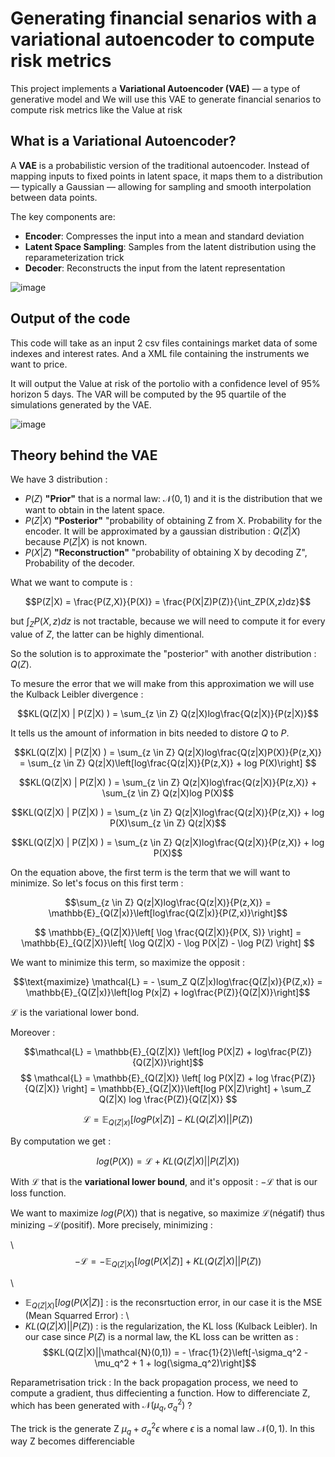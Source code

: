 # Generating financial senarios with a variational autoencoder to compute risk metrics

This project implements a **Variational Autoencoder (VAE)** — a type of generative model and We will use this VAE to generate financial senarios to compute risk metrics like the Value at risk


## What is a Variational Autoencoder?

A **VAE** is a probabilistic version of the traditional autoencoder. Instead of mapping inputs to fixed points in latent space, it maps them to a distribution — typically a Gaussian — allowing for sampling and smooth interpolation between data points.

The key components are:

- **Encoder**: Compresses the input into a mean and standard deviation
- **Latent Space Sampling**: Samples from the latent distribution using the reparameterization trick
- **Decoder**: Reconstructs the input from the latent representation

![image](https://github.com/user-attachments/assets/09cba6bc-19e1-4d21-a38e-705de58d0fc1)

## Output of the code

This code will take as an input 2 csv files containings market data of some indexes and interest rates. And a XML file containing the instruments we want to price.

It will output the Value at risk of the portolio with a confidence level of 95% horizon 5 days. The VAR will be computed by the 95 quartile of the simulations generated by the VAE.

![image](https://github.com/user-attachments/assets/4aa89310-e98b-4ab2-9dc8-c2228b4e9dc7)

## Theory behind the VAE

We have 3 distribution :
* $P(Z)$ **"Prior"** that is a normal law: $\mathcal{N}(0,1)$ and it is the distribution that we want to obtain in the latent space.
* $P(Z|X)$ **"Posterior"** "probability of obtaining Z from X. Probability for the encoder. It will be approximated by a gaussian distribution : $Q(Z|X)$ because $P(Z|X)$ is not known.
* $P(X|Z)$ **"Reconstruction"** "probability of obtaining X by decoding Z", Probability of the decoder. 

What we want to compute is : 

$$P(Z|X) = \frac{P(Z,X)}{P(X)} = \frac{P(X|Z)P(Z)}{\int_ZP(X,z)dz}$$

but $\int_ZP(X,z)dz$ is not tractable, because we will need to compute it for every value of $Z$, the latter can be highly dimentional. 

So the solution is to approximate the "posterior" with another distribution : $Q(Z)$.

To mesure the error that we will make from this approximation we will use the Kulback Leibler divergence : 

$$KL(Q(Z|X) | P(Z|X) ) = \sum_{z \in Z} Q(z|X)log\frac{Q(z|X)}{P(z|X)}$$

It tells us the amount of information in bits needed to distore $Q$ to $P$.

$$KL(Q(Z|X) | P(Z|X) ) = \sum_{z \in Z} Q(z|X)log\frac{Q(z|X)P(X)}{P(z,X)} = \sum_{z \in Z} Q(z|X)\left[log\frac{Q(z|X)}{P(z,X)} + log P(X)\right] $$

$$KL(Q(Z|X) | P(Z|X) ) = \sum_{z \in Z} Q(z|X)log\frac{Q(z|X)}{P(z,X)} + \sum_{z \in Z} Q(z|X)log P(X)$$


$$KL(Q(Z|X) | P(Z|X) ) = \sum_{z \in Z} Q(z|X)log\frac{Q(z|X)}{P(z,X)} + log P(X)\sum_{z \in Z} Q(z|X)$$


$$KL(Q(Z|X) | P(Z|X) ) = \sum_{z \in Z} Q(z|X)log\frac{Q(z|X)}{P(z,X)} + log P(X)$$

On the equation above, the first term is the term that we will want to minimize. So let's focus on this first term :

$$\sum_{z \in Z} Q(z|X)log\frac{Q(z|X)}{P(z,X)} = \mathbb{E}_{Q(Z|x)}\left[log\frac{Q(Z|x)}{P(Z,x)}\right]$$

$$
\mathbb{E}_{Q(Z|X)}\left[ \log \frac{Q(Z|X)}{P(X, S)} \right] 
= \mathbb{E}_{Q(Z|X)}\left[ \log Q(Z|X) - \log P(X|Z) - \log P(Z) \right]
$$


We want to minimize this term, so maximize the opposit :

$$\text{maximize} \mathcal{L} = - \sum_Z Q(Z|x)log\frac{Q(Z|x)}{P(Z,x)} = \mathbb{E}_{Q(Z|x)}\left[log P(x|Z) + log\frac{P(Z)}{Q(Z|X)}\right]$$


$\mathcal{L}$ is the variational lower bond.

Moreover : 

$$\mathcal{L} = \mathbb{E}_{Q(Z|X)} \left[log P(X|Z) + log\frac{P(Z)}{Q(Z|X)}\right]$$
$$
\mathcal{L} = \mathbb{E}_{Q(Z|X)} \left[ log P(X|Z) + log \frac{P(Z)}{Q(Z|X)} \right] 
= \mathbb{E}_{Q(Z|X)}\left[log P(X|Z)\right] + \sum_Z Q(Z|X) log \frac{P(Z)}{Q(Z|X)}
$$


$$\mathcal{L} = \mathbb{E}_{Q(Z|x)}\left[log P(x|Z) \right] - KL\left(Q(Z|X)||P(Z)\right)$$


By computation we get :

$$log(P(X)) = \mathcal{L} + KL(Q(Z|X)||P(Z|X))$$

With $\mathcal{L}$ that is the **variational lower bound**, and it's opposit : $-\mathcal{L}$ that is our loss function.

We want to maximize $log(P(X))$ that is negative, so maximize $\mathcal{L}$(négatif) thus minizing $-\mathcal{L}$(positif). More precisely, minimizing :

\\
$$- \mathcal{L} = - \mathbb{E}_{Q(Z|X)}[log(P(X|Z)] + KL(Q(Z|X)||P(Z))$$

\
* $\mathbb{E}_{Q(Z|X)}[log(P(X|Z)]$ : is the reconsrtuction error, in our case it is the MSE (Mean Squarred Error) :
\\
* $KL(Q(Z|X)||P(Z))$ : is the regularization, the KL loss (Kulback Leibler). In our case since $P(Z)$ is a normal law, the KL loss can be written as :
$$KL(Q(Z|X)||\mathcal{N}(0,1)) = - \frac{1}{2}\left[-\sigma_q^2 - \mu_q^2 + 1 + log(\sigma_q^2)\right]$$

Reparametrisation trick :
In the back propagation process, we need to compute a gradient, thus diffecienting a function.
How to differenciate Z, which has been generated with $\mathcal{N}(\mu_q,\sigma_q^2)$ ?

The trick is the generate Z $\mu_q + \sigma_q^2 \epsilon$ where $\epsilon$ is a nomal law $\mathcal{N}(0,1)$. In this way Z becomes differenciable


